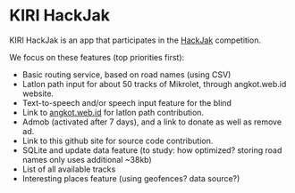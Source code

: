 KIRI HackJak
============

KIRI HackJak is an app that participates in the [HackJak](http://hackjak.bappeda.go.id/) competition.

We focus on these features (top priorities first):
* Basic routing service, based on road names (using CSV)
* Latlon path input for about 50 tracks of Mikrolet, through angkot.web.id website.
* Text-to-speech and/or speech input feature for the blind
* Link to [angkot.web.id](http://www.angkot.web.id) for latlon path contribution.
* Admob (activated after 7 days), and a link to donate as well as remove ad.
* Link to this github site for source code contribution.
* SQLite and update data feature (to study: how optimized? storing road names only uses additional ~38kb)
* List of all available tracks
* Interesting places feature (using geofences? data source?)
